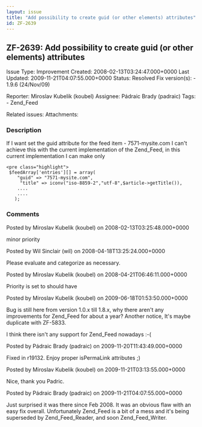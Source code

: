 ```yaml
---
layout: issue
title: "Add possibility to create guid (or other elements) attributes"
id: ZF-2639
---
```


ZF-2639: Add possibility to create guid (or other elements) attributes 
-----------------------------------------------------------------------

 Issue Type: Improvement Created: 2008-02-13T03:24:47.000+0000 Last Updated: 2009-11-21T04:07:55.000+0000 Status: Resolved Fix version(s): - 1.9.6 (24/Nov/09)
 
 Reporter:  Miroslav Kubelik (koubel)  Assignee:  Pádraic Brady (padraic)  Tags: - Zend\_Feed
 
 Related issues: 
 Attachments: 
### Description

If I want set the guid attribute for the feed item - 7571-mysite.com I can't achieve this with the current implementation of the Zend\_Feed, in this current implementation I can make only

 
    <pre class="highlight">
     $feedArray['entries'][] = array(
        "guid" => "7571-mysite.com",
         "title" => iconv("iso-8859-2","utf-8",$article->getTitle()),
        ....
        ....
       );


 

 

### Comments

Posted by Miroslav Kubelik (koubel) on 2008-02-13T03:25:48.000+0000

minor priority

 

 

Posted by Wil Sinclair (wil) on 2008-04-18T13:25:24.000+0000

Please evaluate and categorize as necessary.

 

 

Posted by Miroslav Kubelik (koubel) on 2008-04-21T06:46:11.000+0000

Priority is set to should have

 

 

Posted by Miroslav Kubelik (koubel) on 2009-06-18T01:53:50.000+0000

Bug is still here from version 1.0.x till 1.8.x, why there aren't any improvements for Zend\_Feed for about a year? Another notice, It's maybe duplicate with ZF-5833.

I think there isn't any support for Zend\_Feed nowadays :-(

 

 

Posted by Pádraic Brady (padraic) on 2009-11-20T11:43:49.000+0000

Fixed in r19132. Enjoy proper isPermaLink attributes ;)

 

 

Posted by Miroslav Kubelik (koubel) on 2009-11-21T03:13:55.000+0000

Nice, thank you Padric.

 

 

Posted by Pádraic Brady (padraic) on 2009-11-21T04:07:55.000+0000

Just surprised it was there since Feb 2008. It was an obvious flaw with an easy fix overall. Unfortunately Zend\_Feed is a bit of a mess and it's being superseded by Zend\_Feed\_Reader, and soon Zend\_Feed\_Writer.

 

 